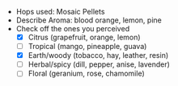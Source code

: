- Hops used: Mosaic Pellets
- Describe Aroma: blood orange, lemon, pine
- Check off the ones you perceived
	- [x] Citrus (grapefruit, orange, lemon)
	- [ ] Tropical (mango, pineapple, guava)
	- [x] Earth/woody (tobacco, hay, leather, resin)
	- [ ] Herbal/spicy (dill, pepper, anise, lavender)
	- [ ] Floral (geranium, rose, chamomile)